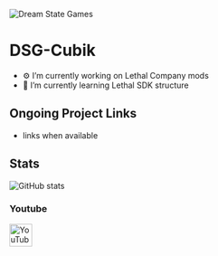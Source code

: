![Dream State Games ](https://yt3.googleusercontent.com/CbMQTBzJNdFDfHUA-AHfDm3lQXwofOltseY0aYxH1FWpOORp-INukf22a2dggjN1XJO5g65kdA=w2120-fcrop64=1,00005a57ffffa5a8-k-c0xffffffff-no-nd-rj)
# DSG-Cubik
- ⚙️ I’m currently working on Lethal Company mods 
- 🍎 I’m currently learning Lethal SDK structure 
## Ongoing Project Links
- links when available
## Stats
![GitHub stats](https://github-readme-stats.vercel.app/api?username=DSG-Cubik&show_icons=true)
### Youtube
[<img src='https://cdn.jsdelivr.net/npm/simple-icons@3.0.1/icons/youtube.svg' alt='YouTube' height='40'>](https://www.youtube.com/channel/DSG-Cubik)

